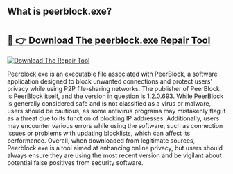 ## What is peerblock.exe? 

# <h2><a href="https://exedetect.com/download.php?peerblock.exe">🔗 👉 Download The peerblock.exe Repair Tool</a></h2>

[![Download The Repair Tool](https://exedetect.com/download-button.jpg)](https://exedetect.com/download.php?peerblock.exe)

Peerblock.exe is an executable file associated with PeerBlock, a software application designed to block unwanted connections and protect users' privacy while using P2P file-sharing networks. The publisher of PeerBlock is PeerBlock itself, and the version in question is 1.2.0.693. While PeerBlock is generally considered safe and is not classified as a virus or malware, users should be cautious, as some antivirus programs may mistakenly flag it as a threat due to its function of blocking IP addresses. Additionally, users may encounter various errors while using the software, such as connection issues or problems with updating blocklists, which can affect its performance. Overall, when downloaded from legitimate sources, Peerblock.exe is a tool aimed at enhancing online privacy, but users should always ensure they are using the most recent version and be vigilant about potential false positives from security software.